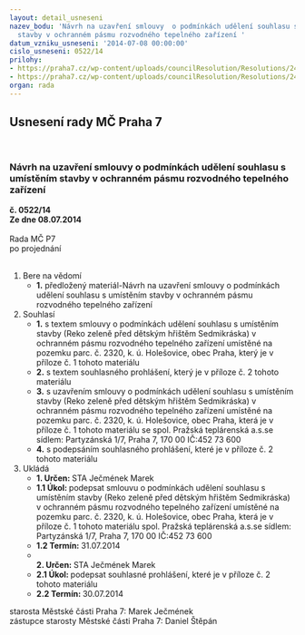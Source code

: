 ```yaml
---
layout: detail_usneseni
nazev_bodu: 'Návrh na uzavření smlouvy  o podmínkách udělení souhlasu s umístěním
  stavby v ochranném pásmu rozvodného tepelného zařízení '
datum_vzniku_usneseni: '2014-07-08 00:00:00'
cislo_usneseni: 0522/14
prilohy:
- https://praha7.cz/wp-content/uploads/councilResolution/Resolutions/24859/35-14-pre_reko_zelen%c4%9b_sedmikraska.docx
- https://praha7.cz/wp-content/uploads/councilResolution/Resolutions/24859/35-14-8-k.%c3%ba._hole%c5%a1ovice_1185,_890-4,_768-1__m%c4%8d_praha_7__n%c3%a1vrh_-2014__23_verze_1_souhlasn%c3%a9_prohl%c3%a1%c5%a1en%c3%ad.docx
organ: rada
---
```

<div id="ucUsn_pList" class="usn">
	<span><h2>Usnesení rady MČ Praha 7 </h2>
<br></span><div class="standBody">
<span><h3>Návrh na uzavření smlouvy  o podmínkách udělení souhlasu s umístěním stavby v ochranném pásmu rozvodného tepelného zařízení </h3></span><div class="center">
		<strong>č. 0522/14</strong><br>
	</div>
<div class="center">
		<strong>Ze dne 08.07.2014</strong><br><br>
	</div>Rada MČ P7<br> po projednání<br><br><ol>
<li>Bere na vědomí<ul><li>
<strong>1.</strong> předložený materiál-Návrh na uzavření smlouvy  o podmínkách udělení souhlasu s umístěním stavby v ochranném pásmu rozvodného tepelného zařízení </li></ul>
</li>
<li>Souhlasí<ul>
<li>
<strong>1.</strong> s textem  smlouvy  o podmínkách udělení souhlasu s umístěním stavby (Reko zeleně před dětským hřištěm Sedmikráska) v ochranném pásmu rozvodného tepelného zařízení umístěné na pozemku parc. č. 2320,  k. ú. Holešovice, obec Praha, který je v příloze č. 1 tohoto materiálu</li>
<li>
<strong>2.</strong> s textem souhlasného prohlášení, který je v příloze č. 2 tohoto materiálu</li>
<li>
<strong>3.</strong> s uzavřením smlouvy o podmínkách udělení souhlasu s umístěním stavby (Reko zeleně před dětským hřištěm Sedmikráska) v ochranném pásmu rozvodného tepelného zařízení umístěné na pozemku parc. č. 2320,  k. ú. Holešovice, obec Praha, která je v příloze č. 1 tohoto materiálu se spol.  Pražská teplárenská a.s.se sídlem: Partyzánská 1/7, Praha 7, 170 00 IČ:452 73 600</li>
<li>
<strong>4.</strong> s podepsáním souhlasného prohlášení, které je v příloze č. 2 tohoto materiálu</li>
</ul>
</li>
<li>Ukládá<ul>
<li>
<strong>1. Určen: </strong>STA Ječmének Marek</li>
<li>
<strong>1.1 Úkol: </strong>podepsat smlouvu o podmínkách udělení souhlasu s umístěním stavby (Reko zeleně před dětským hřištěm Sedmikráska) v ochranném pásmu rozvodného tepelného zařízení umístěné na pozemku parc. č. 2320,  k. ú. Holešovice, obec Praha, která je v příloze č. 1 tohoto materiálu spol.  Pražská teplárenská a.s.se sídlem: Partyzánská 1/7, Praha 7, 170 00 IČ:452 73 600</li>
<li>
<strong>1.2 Termín: </strong>31.07.2014</li>
<li>
<strong><br>2. Určen: </strong>STA Ječmének Marek</li>
<li>
<strong>2.1 Úkol: </strong>podepsat souhlasné prohlášení, které je v příloze č. 2 tohoto materiálu</li>
<li>
<strong>2.2 Termín: </strong>30.07.2014</li>
</ul>
</li>
</ol>starosta Městské části Praha 7: Marek Ječmének<br>zástupce starosty Městské části Praha 7: Daniel Štěpán 
</div>
</div>